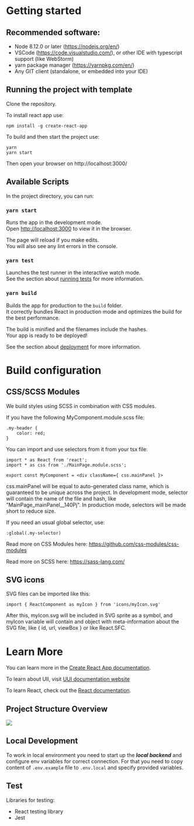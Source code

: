 # Getting started

## Recommended software:

-   Node 8.12.0 or later (https://nodejs.org/en/)
-   VSCode (https://code.visualstudio.com/), or other IDE with typescript support (like WebStorm)
-   yarn package manager (https://yarnpkg.com/en/)
-   Any GIT client (standalone, or embedded into your IDE)

## Running the project with template

Clone the repository.

To install react app use:

```
npm install -g create-react-app
```

To build and then start the project use:

```
yarn
yarn start
```

Then open your browser on http://localhost:3000/

## Available Scripts

In the project directory, you can run:

### `yarn start`

Runs the app in the development mode.\
Open [http://localhost:3000](http://localhost:3000) to view it in the browser.

The page will reload if you make edits.\
You will also see any lint errors in the console.

### `yarn test`

Launches the test runner in the interactive watch mode.\
See the section about [running tests](https://facebook.github.io/create-react-app/docs/running-tests) for more information.

### `yarn build`

Builds the app for production to the `build` folder.\
It correctly bundles React in production mode and optimizes the build for the best performance.

The build is minified and the filenames include the hashes.\
Your app is ready to be deployed!

See the section about [deployment](https://facebook.github.io/create-react-app/docs/deployment) for more information.

# Build configuration

## CSS/SCSS Modules

We build styles using SCSS in combination with CSS modules.

If you have the following MyComponent.module.scss file:

```
.my-header {
    color: red;
}
```

You can import and use selectors from it from your tsx file:

```
import * as React from 'react';
import * as css from './MainPage.module.scss';

export const MyComponent = <div className={ css.mainPanel }>
```

css.mainPanel will be equal to auto-generated class name, which is guaranteed to be unique across the project. In development mode, selector will contain the name of the file and hash, like "MainPage_mainPanel\_\_140Pj". In production mode, selectors will be made short to reduce size.

If you need an usual global selector, use:

```
:global(.my-selector)
```

Read more on CSS Modules here: https://github.com/css-modules/css-modules

Read more on SCSS here: https://sass-lang.com/

## SVG icons

SVG files can be imported like this:

```
import { ReactComponent as myIcon } from 'icons/myIcon.svg'
```

After this, myIcon.svg will be included in SVG sprite as a symbol, and myIcon variable will contain and object with meta-information about the SVG file, like { id, url, viewBox } or like React.SFC.

[comment]: <> (## Working the .NET/Java server)

[comment]: <> (By default, the project is configured to run without the server &#40;like .NET/Java-based REST APIs&#41;.)

[comment]: <> (Usually, back-end project serves static assets as well as it's REST APIs. Considering this, when you'll get back-end server running, you need to change some settings:)

[comment]: <> (- make sure your server can serve static files from /built path.)

[comment]: <> (- the app uses Single Page Application approach, so routing is done at client-side. To support this, you'll need to tweak your server-side routing so any unknown path &#40;like /home&#41; serves the /built/index.html file content)

[comment]: <> (- on developers machines, setup the server to run on some spare port &#40;like 44301&#41;)

[comment]: <> (- Back-end developers can use "yarn build" after getting the source, to get recent version of UI scripts)

[comment]: <> (- On your build/CI script use "yarn prod" command to build the bundle.js.)

# Learn More

You can learn more in the [Create React App documentation](https://facebook.github.io/create-react-app/docs/getting-started).

To learn about UII, visit [UUI documentation website](https://uui.epam.com/)

To learn React, check out the [React documentation](https://reactjs.org/).

## Project Structure Overview

<img src='./docs/structure.png' />

## Local Development

To work in local environment you need to start up the **_local backend_** and configure env variables for correct connection.
For that you need to copy content of `.env.example` file to `.env.local` and specify provided variables.

## Test

Libraries for testing:

-   React testing library
-   Jest
